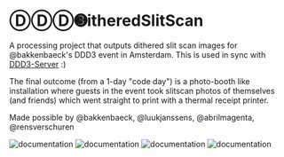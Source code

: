 # ⒹⒹⒹ➌itheredSlitScan

A processing project that outputs dithered slit scan images for @bakkenbaeck's DDD3 event in Amsterdam. This is used in sync with [DDD3-Server](https://github.com/rensverschuren/ddd3-server) :)

The final outcome (from a 1-day "code day") is a photo-booth like installation where guests in the event took slitscan photos of themselves (and friends) which went straight to print with a thermal receipt printer.

Made possible by @bakkenbaeck, @luukjanssens, @abrilmagenta, @rensverschuren

![documentation](https://github.com/ezekielaquino/DDDitherSlitScan/blob/master/documentation1.jpg?raw=true)
![documentation](https://github.com/ezekielaquino/DDDitherSlitScan/blob/master/documentation2.jpg?raw=true)
![documentation](https://github.com/ezekielaquino/DDDitherSlitScan/blob/master/documentation3.jpg?raw=true)
![documentation](https://github.com/ezekielaquino/DDDitherSlitScan/blob/master/documentation4.jpg?raw=true)
